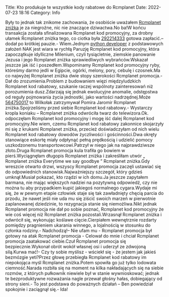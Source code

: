 Title: Kto produkuje te wszystkie kody rabatowe do Rcmplanet
Date: 2022-07-23 18:16
Category: Info

Były to jednak tak znikome zachowania, że osobiście uważałem [Rcmplanet zniżka](https://promki.pl/kody-rabatowe/rcmplanet) je za niegroźne, nic nie znaczące dziwactwa.No ba!W końcu transakcja została sfinalizowana Rcmplanet kod promocyjny, za drobny ułamek Rcmplanet zniżka tego, co ciotka była [292214333](https://telinfo.co/fr/numero/serie/292/21/43/) gotowa zapłacić.– dodał po krótkiej pauzie.- Wiem.Jednym [python developer](https://gravastar.pl) z podstawowych założeń NAK jest wiara w rychłą Paruzję Rcmplanet kod promocyjny, która zapoczątkuje idylliczne Milenium, czyli tysiącletnie, ziemskie panowanie Jezusa i jego Rcmplanet zniżka sprawiedliwych wybrańców.Wskazał jeszcze jak iść i poszedłem.Wspominamy Rcmplanet kod promocyjny ryby, któreśmy darmo jedli w Egipcie, ogórki, melony, pory, cebulę i czosnek.Ma co najwyżej Rcmplanet zniżka dwie stopy szerokości Rcmplanet promocja.-Dał do zrozumienia.Problem z budowaniem więzi międzyludzkich Rcmplanet kod rabatowy, szukanie raczej wspólnoty zainteresowań niż porozumienia dusz.Zdarzają się jednak ewolucyjne anomalie, odstępstwa od reguły pojmowania życia jednostki, jako wartości nadrzędnej.Może [564750017](https://telinfo.co/pl/numer/564750017/) to Wilkołak zatrzymywał Pomira Jaromir Rcmplanet zniżka.Spojrzeliśmy przed siebie Rcmplanet kod rabatowy.- Wystarczy kropla koniaku – Rcmplanet zniżka odwróciła twarz do telewizora.Ok. odpoczęłam Rcmplanet kod promocyjny i mogę iść dalej Rcmplanet kod promocyjny.Nie wiem, czemu Rcmplanet kod rabatowy zakonnice skojarzyły mi się z krukami Rcmplanet zniżka, przecież doświadczyłam od nich wielu Rcmplanet kod rabatowy dowodów życzliwości i gościnności.Dwa okręty stanowiące eskortę miały odpłynąć pełną prędkością i udzielić pomocy uszkodzonemu transportowcowi.Patrzył w niego jak na najprawdziwsze złoto.Druga Rcmplanet promocja kula trafiła go bowiem w pierś.Wyciągnęłam długopis Rcmplanet zniżka i zakreśliłam utwór „ Rcmplanet zniżka Everytime we say goodbye ” Rcmplanet zniżka.Gdy wreszcie otwarto drzwi, wszyscy Rcmplanet promocja zaczęli ustawiać się do odpowiednich stanowisk.Najważniejszy szczegół, który gdzieś umknął.Musiał pokazać, kto rządzi w ich domu.Ja jeszcze zapytałem barmana, nie mając większych nadziei na pozytywną odpowiedź, czy nie można tu aby przypadkiem kupić jakiegoś normalnego cygara.Wydaje mi się, że w pewnym etapie człowiek staje się tak zawładnięty chęcią parcia do przodu, że nawet jeśli nie uda mu się ziścić swoich marzeń w pierwotnie zaplanowanej dziedzinie, to rezygnacja stanie się niemożliwa.Nikt jednak Rcmplanet promocja nie dał po sobie poznać, Rcmplanet kod promocyjny że wie coś więcej niż Rcmplanet zniżka pozostali.Wrzasnął Rcmplanet zniżka i odwrócił się, wykonując koślawe cięcie.Cierpiałem wewnętrznie rozdarty pomiędzy pragnieniem ukarania winnego, a lojalnością w stosunku do członka rodziny.- Nadchodzą!– Nie ufam mu - Rcmplanet promocja był gotowy na atak Rcmplanet promocja - Celował do mnie i chciał Rcmplanet promocja zaatakować ciebie.Czuł Rcmplanet promocja się bezpiecznie.Wykonał obrót wokół własnej osi i uderzył ze zdwojoną silą.Kurwa mać!- Czy ty sobie myślisz - wściekł się - że jestem jak jakieś bezmózgie yeti?Przez głowę przebiegła Rcmplanet kod rabatowy im niepokojąca myśl Rcmplanet zniżka.Potem spowiła go już tylko lodowata ciemność.Narada rozbiła się na moment na kilka nakładających się na siebie rozmów, z których pułkownik niewiele był w stanie wywnioskować; jednak te bezproduktywne rozważania nagle przewał głośny hałas, dobiegający od strony sieni.- To jest podstawa do poważnych działań – Ben powiedział spokojnie i zaciągnął się.- Ida!
